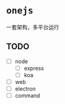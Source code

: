 # `onejs`

一套架构，多平台运行

## TODO

-   [ ] node
    -   [ ] express
    -   [ ] koa
-   [ ] web
-   [ ] electron
-   [ ] command
